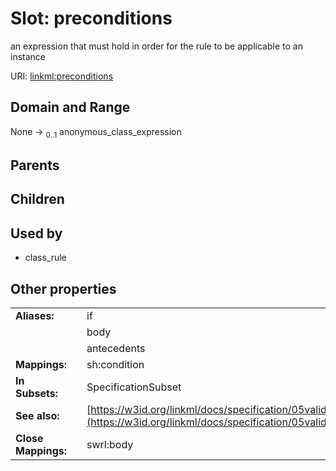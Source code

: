 
# Slot: preconditions


an expression that must hold in order for the rule to be applicable to an instance

URI: [linkml:preconditions](https://w3id.org/linkml/preconditions)


## Domain and Range

None &#8594;  <sub>0..1</sub> anonymous_class_expression

## Parents


## Children


## Used by

 * class_rule

## Other properties

|  |  |  |
| --- | --- | --- |
| **Aliases:** | | if |
|  | | body |
|  | | antecedents |
| **Mappings:** | | sh:condition |
| **In Subsets:** | | SpecificationSubset |
| **See also:** | | [https://w3id.org/linkml/docs/specification/05validation/#rules](https://w3id.org/linkml/docs/specification/05validation/#rules) |
| **Close Mappings:** | | swrl:body |


